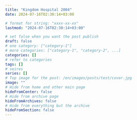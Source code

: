```yaml
---
title: "Kingdom Hospital 2004"
date: 2024-07-16T02:30:14+03:00

# format for string: "xxxx-xx-xx"
lastmod: "2024-07-16T02:30:14+03:00"

# set false when you want the post publish
draft: false
# one category: ["category-1"]
# more categories: ["category-1", "category-2", ...]
categories: []
# refer to categories
tags: []
# seires
series: []
# Top image for the post: /en/images/posts/test/cover.jpg
image: ""
# Hide from home and other main page
hideFromCenter: false
# Hide from archive page
hideFromArchives: false
# Hide from everything but the archive
hideFromSection: false
---
```


<!--more-->